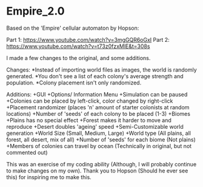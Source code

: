 # Empire_2.0
Based on the 'Empire' cellular automaton by Hopson:

Part 1: https://www.youtube.com/watch?v=3mgGQR6oGxI
Part 2: https://www.youtube.com/watch?v=t73z0fzxMlE&t=308s

I made a few changes to the original, and some additions.

Changes:
*Instead of importing world files as images, the world is randomly generated.
*You don't see a list of each colony's average strength and population.
*Colony placement isn't only randomized.

Additions:
+GUI
  +Options/ Information Menu
+Simulation can be paused
+Colonies can be placed by left-click, color changed by right-click
+Placement randomizer (places 'n' amount of starter colonists at random locations)
  +Number of 'seeds' of each colony to be placed (1-3)
+Biomes
  +Plains has no special effect
  +Forest makes it harder to move and reproduce
  +Desert doubles 'ageing' speed
+Semi-Customizable world generation
  +World Size (Small, Medium, Large)
  +World type (All plains, all forest, all desert, mix of all)
  +Number of 'seeds' for each biome (Not plains)
+Members of colonies can travel by ocean (Technically in original, but not commented out)

This was an exercise of my coding ability (Although, I will probably continue to make changes on my own).
Thank you to Hopson (Should he ever see this) for inspiring me to make this.

